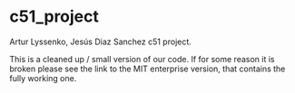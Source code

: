 # c51_project
Artur Lyssenko, Jesús Diaz Sanchez c51 project. 

This is a cleaned up / small version of our code. If for some reason it is broken please see the link to the MIT enterprise version, that contains the fully working one.

